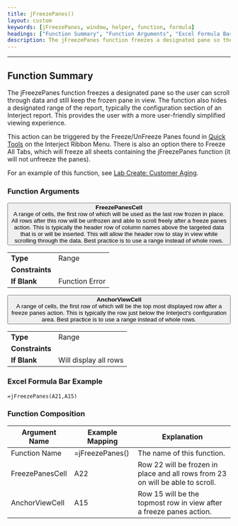 ```yaml
---
title: jFreezePanes()
layout: custom
keywords: [jFreezePanes, window, helper, function, formula]
headings: ["Function Summary", "Function Arguments", "Excel Formula Bar Example", "Function Composition"]
description: The jFreezePanes function freezes a designated pane so the user can scroll through data and still keep the frozen pane in view.
---
```

* * *

##  Function Summary

The jFreezePanes function freezes a designated pane so the user can scroll through data and still keep the frozen pane in view. The function also hides a designated range of the report, typically the configuration section of an Interject report. This provides the user with a more user-friendly simplified viewing experience.

This action can be triggered by the Freeze/UnFreeze Panes found in [Quick Tools](/wGetStarted/Interject-Ribbon-Menu-Items.html#quick-tools) on the Interject Ribbon Menu. There is also an option there to Freeze All Tabs, which will freeze all sheets containing the jFreezePanes function (it will not unfreeze the panes).

For an example of this function, see [Lab Create: Customer Aging](/wGetStarted/L-Create-CustomerAging.html).

###  Function Arguments

<button class="collapsible-parameter">**FreezePanesCell**<br>A range of cells, the first row of which will be used as the last row frozen in place. All rows after this row will be unfrozen and able to scroll freely after a freeze panes action. This is typically the header row of column names above the targeted data that is or will be inserted. This will allow the header row to stay in view while scrolling through the data.  Best practice is to use a range instead of whole rows.</button>
<div markdown="1" class="panel-parameter">
<table>
  <tbody>
    <tr>
		<td class="pph"><b>Type</b></td>
		<td>Range</td>
    </tr>
    <tr>
		<td class="pph"><b>Constraints</b></td>
		<td></td>
    </tr>
    <tr>
		<td class="pph"><b>If Blank</b></td>
		<td>Function Error</td>
    </tr>
  </tbody>
</table>
</div>

<button class="collapsible-parameter">**AnchorViewCell**<br>A range of cells, the first row of which will be the top most displayed row after a freeze panes action. This is typically the row just below the Interject's configuration area.  Best practice is to use a range instead of whole rows.</button>
<div markdown="1" class="panel-parameter">
<table>
  <tbody>
    <tr>
		<td class="pph"><b>Type</b></td>
		<td>Range</td>
    </tr>
    <tr>
		<td class="pph"><b>Constraints</b></td>
		<td></td>
    </tr>
    <tr>
		<td class="pph"><b>If Blank</b></td>
		<td>Will display all rows</td>
    </tr>
  </tbody>
</table>
</div>

###  Excel Formula Bar Example

```Excel
=jFreezePanes(A21,A15)
```

###  Function Composition

| Argument Name  |  Example Mapping  |  Explanation   |  
|------|------|------|
|  Function Name  |  =jFreezePanes()  |  The name of this function.  |  
|  FreezePanesCell  |  A22  |  Row 22 will be frozen in place and all rows from 23 on will be able to scroll.  |  
|  AnchorViewCell  |  A15  |  Row 15 will be the topmost row in view after a freeze panes action.  |  
